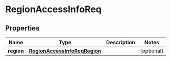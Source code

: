 # RegionAccessInfoReq

## Properties
Name | Type | Description | Notes
------------ | ------------- | ------------- | -------------
**region** | [**RegionAccessInfoReqRegion**](RegionAccessInfoReqRegion.md) |  |  [optional]
